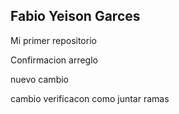  ## Fabio Yeison Garces

 Mi primer repositorio

 Confirmacion arreglo

 nuevo cambio

 cambio verificacon como juntar ramas